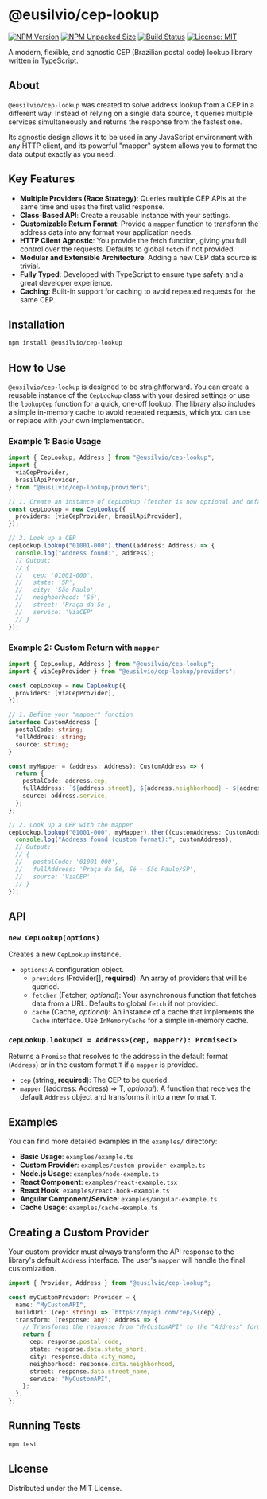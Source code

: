 # @eusilvio/cep-lookup

[![NPM Version](https://img.shields.io/npm/v/@eusilvio/cep-lookup.svg)](https://www.npmjs.com/package/@eusilvio/cep-lookup)
[![NPM Unpacked Size](https://img.shields.io/npm/unpacked-size/@eusilvio/cep-lookup)](https://www.npmjs.com/package/@eusilvio/cep-lookup)
[![Build Status](https://img.shields.io/github/workflow/status/eusilvio/cep-lookup/CI)](https://github.com/eusilvio/cep-lookup/actions)
[![License: MIT](https://img.shields.io/badge/License-MIT-yellow.svg)](https://opensource.org/licenses/MIT)

A modern, flexible, and agnostic CEP (Brazilian postal code) lookup library written in TypeScript.

## About

`@eusilvio/cep-lookup` was created to solve address lookup from a CEP in a different way. Instead of relying on a single data source, it queries multiple services simultaneously and returns the response from the fastest one.

Its agnostic design allows it to be used in any JavaScript environment with any HTTP client, and its powerful "mapper" system allows you to format the data output exactly as you need.

## Key Features

- **Multiple Providers (Race Strategy)**: Queries multiple CEP APIs at the same time and uses the first valid response.
- **Class-Based API**: Create a reusable instance with your settings.
- **Customizable Return Format**: Provide a `mapper` function to transform the address data into any format your application needs.
- **HTTP Client Agnostic**: You provide the fetch function, giving you full control over the requests. Defaults to global `fetch` if not provided.
- **Modular and Extensible Architecture**: Adding a new CEP data source is trivial.
- **Fully Typed**: Developed with TypeScript to ensure type safety and a great developer experience.
- **Caching**: Built-in support for caching to avoid repeated requests for the same CEP.

## Installation

```bash
npm install @eusilvio/cep-lookup
```

## How to Use

`@eusilvio/cep-lookup` is designed to be straightforward. You can create a reusable instance of the `CepLookup` class with your desired settings or use the `lookupCep` function for a quick, one-off lookup. The library also includes a simple in-memory cache to avoid repeated requests, which you can use or replace with your own implementation.

### Example 1: Basic Usage

```typescript
import { CepLookup, Address } from "@eusilvio/cep-lookup";
import {
  viaCepProvider,
  brasilApiProvider,
} from "@eusilvio/cep-lookup/providers";

// 1. Create an instance of CepLookup (fetcher is now optional and defaults to global fetch)
const cepLookup = new CepLookup({
  providers: [viaCepProvider, brasilApiProvider],
});

// 2. Look up a CEP
cepLookup.lookup("01001-000").then((address: Address) => {
  console.log("Address found:", address);
  // Output:
  // {
  //   cep: '01001-000',
  //   state: 'SP',
  //   city: 'São Paulo',
  //   neighborhood: 'Sé',
  //   street: 'Praça da Sé',
  //   service: 'ViaCEP'
  // }
});
```

### Example 2: Custom Return with `mapper`

```typescript
import { CepLookup, Address } from "@eusilvio/cep-lookup";
import { viaCepProvider } from "@eusilvio/cep-lookup/providers";

const cepLookup = new CepLookup({
  providers: [viaCepProvider],
});

// 1. Define your "mapper" function
interface CustomAddress {
  postalCode: string;
  fullAddress: string;
  source: string;
}

const myMapper = (address: Address): CustomAddress => {
  return {
    postalCode: address.cep,
    fullAddress: `${address.street}, ${address.neighborhood} - ${address.city}/${address.state}`,
    source: address.service,
  };
};

// 2. Look up a CEP with the mapper
cepLookup.lookup("01001-000", myMapper).then((customAddress: CustomAddress) => {
  console.log("Address found (custom format):", customAddress);
  // Output:
  // {
  //   postalCode: '01001-000',
  //   fullAddress: 'Praça da Sé, Sé - São Paulo/SP',
  //   source: 'ViaCEP'
  // }
});
```

## API

### `new CepLookup(options)`

Creates a new `CepLookup` instance.

- `options`: A configuration object.
  - `providers` (Provider[], **required**): An array of providers that will be queried.
  - `fetcher` (Fetcher, _optional_): Your asynchronous function that fetches data from a URL. Defaults to global `fetch` if not provided.
  - `cache` (Cache, _optional_): An instance of a cache that implements the `Cache` interface. Use `InMemoryCache` for a simple in-memory cache.

### `cepLookup.lookup<T = Address>(cep, mapper?): Promise<T>`

Returns a `Promise` that resolves to the address in the default format (`Address`) or in the custom format `T` if a `mapper` is provided.

- `cep` (string, **required**): The CEP to be queried.
- `mapper` ((address: Address) => T, _optional_): A function that receives the default `Address` object and transforms it into a new format `T`.

## Examples

You can find more detailed examples in the `examples/` directory:

- **Basic Usage**: `examples/example.ts`
- **Custom Provider**: `examples/custom-provider-example.ts`
- **Node.js Usage**: `examples/node-example.ts`
- **React Component**: `examples/react-example.tsx`
- **React Hook**: `examples/react-hook-example.ts`
- **Angular Component/Service**: `examples/angular-example.ts`
- **Cache Usage**: `examples/cache-example.ts`

## Creating a Custom Provider

Your custom provider must always transform the API response to the library's default `Address` interface. The user's `mapper` will handle the final customization.

```typescript
import { Provider, Address } from "@eusilvio/cep-lookup";

const myCustomProvider: Provider = {
  name: "MyCustomAPI",
  buildUrl: (cep: string) => `https://myapi.com/cep/${cep}`,
  transform: (response: any): Address => {
    // Transforms the response from "MyCustomAPI" to the "Address" format
    return {
      cep: response.postal_code,
      state: response.data.state_short,
      city: response.data.city_name,
      neighborhood: response.data.neighborhood,
      street: response.data.street_name,
      service: "MyCustomAPI",
    };
  },
};
```

## Running Tests

```bash
npm test
```

## License

Distributed under the MIT License.
